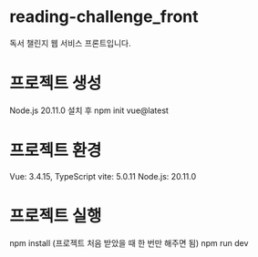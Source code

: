 # reading-challenge_front
독서 챌린지 웹 서비스 프론트입니다.

# 프로젝트 생성
Node.js 20.11.0 설치 후
npm init vue@latest

# 프로젝트 환경
Vue: 3.4.15, TypeScript
vite: 5.0.11
Node.js: 20.11.0

# 프로젝트 실행
npm install (프로젝트 처음 받았을 때 한 번만 해주면 됨)
npm run dev

